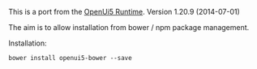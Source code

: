 This is a port from the [OpenUi5 Runtime](http://sap.github.io/openui5/download.html). 
Version 1.20.9 (2014-07-01)

The aim is to allow installation from bower / npm package management.

Installation:

```
bower install openui5-bower --save
```
